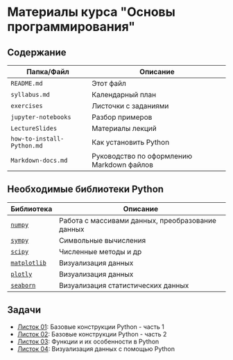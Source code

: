 # Материалы курса "Основы программирования"

## Содержание

| Папка/Файл |Описание|
|-|-|
|`README.md`|Этот файл|
|`syllabus.md`|Календарный план|
|`exercises`|Листочки с заданиями|
|`jupyter-notebooks`|Разбор примеров|
|`LectureSlides`|Материалы лекций|
|`how-to-install-Python.md`| Как установить Python|
|`Markdown-docs.md`|Руководство по оформлению Markdown файлов|

## Необходимые библиотеки Python

|Библиотека|Описание|
|-|-|
|[`numpy`](https://numpy.org)|Работа с массивами данных, преобразование данных|
|[`sympy`](https://www.sympy.org/en/index.html)|Символьные вычисления|
|[`scipy`](https://scipy.org/)|Численные методы и др|
|[`matplotlib`](https://matplotlib.org/)|Визуализация данных|
|[`plotly`](https://plotly.com/python/)|Визуализация данных|
|[`seaborn`](https://seaborn.pydata.org/)|Визуализация статистических данных|

## Задачи

- [Листок 01](https://github.com/alexanderlata/PythonBasics/blob/main/exercises/list01-basics.md): Базовые конструкции Python - часть 1
- [Листок 02](https://github.com/alexanderlata/PythonBasics/blob/main/exercises/list02-basics.md): Базовые конструкции Python - часть 2
- [Листок 03](https://github.com/alexanderlata/PythonBasics/blob/main/exercises/list03-functions.md): Функции и их особенности в Python
- [Листок 04](https://github.com/alexanderlata/PythonBasics/blob/main/exercises/list04-visualization.md): Визуализация данных с помощью Python